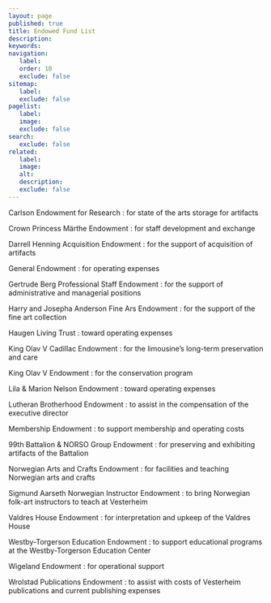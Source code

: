 ```yaml
---
layout: page
published: true
title: Endowed Fund List
description:
keywords:
navigation:
   label:
   order: 10
   exclude: false
sitemap:
   label:
   exclude: false
pagelist:
   label:
   image:
   exclude: false  
search:
   exclude: false
related:
   label:
   image:
   alt:
   description:
   exclude: false
---
```

Carlson Endowment for Research
: for state of the arts storage for artifacts

Crown Princess Märthe Endowment
: for staff development and exchange

Darrell Henning Acquisition Endowment
: for the support of acquisition of artifacts

General Endowment
: for operating expenses

Gertrude Berg Professional Staff Endowment
: for the support of administrative and managerial positions

Harry and Josepha Anderson Fine Ars Endowment
: for the support of the fine art collection

Haugen Living Trust
: toward operating expenses

King Olav V Cadillac Endowment
: for the limousine’s long-term preservation and care

King Olav V Endowment
: for the conservation program

Lila & Marion Nelson Endowment
: toward operating expenses

Lutheran Brotherhood Endowment
: to assist in the compensation of the executive director

Membership Endowment
: to support membership and operating costs

99th Battalion & NORSO Group Endowment
: for preserving and exhibiting artifacts of the Battalion

Norwegian Arts and Crafts Endowment
: for facilities and teaching Norwegian arts and crafts

Sigmund Aarseth Norwegian Instructor Endowment
: to bring Norwegian folk-art instructors to teach at Vesterheim

Valdres House Endowment
: for interpretation and upkeep of the Valdres House

Westby-Torgerson Education Endowment
: to support educational programs at the Westby-Torgerson Education Center

Wigeland Endowment
: for operational support

Wrolstad Publications Endowment
: to assist with costs of Vesterheim publications and current publishing expenses
